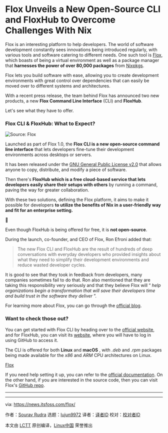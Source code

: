 [#]: subject: "Flox Unveils a New Open-Source CLI and FloxHub to Overcome Challenges With Nix"
[#]: via: "https://news.itsfoss.com/flox/"
[#]: author: "Sourav Rudra https://news.itsfoss.com/author/sourav/"
[#]: collector: "lujun9972/lctt-scripts-1705972010"
[#]: translator: " "
[#]: reviewer: " "
[#]: publisher: " "
[#]: url: " "

Flox Unveils a New Open-Source CLI and FloxHub to Overcome Challenges With Nix
======
Flox is an interesting platform to help developers.
The world of software development constantly sees innovations being introduced regularly, with various tools and software catering to different needs. One such tool is [Flox][1], which boasts of being a virtual environment as well as a package manager that **harnesses the power of over 80,000 packages** from [Nixpkgs][2].

Flox lets you build software with ease, allowing you to create development environments with great control over dependencies that can easily be moved over to different systems and architectures.

With a recent press release, the team behind Flox has announced two new products, a new **Flox Command Line Interface** (CLI) and **FloxHub**.

Let's see what they have to offer.

### Flox CLI & FloxHub: What to Expect?

![Source: Flox][3]

Launched as part of Flox 1.0, the **Flox CLI is a new open-source command line interface** that lets developers fine-tune their development environments across desktops or servers.

It has been released under the [GNU General Public License v2.0][4] that allows anyone to copy, distribute, and modify a piece of software.

Then there's **FloxHub which is a free cloud-based service that lets developers easily share their setups with others** by running a command, paving the way for greater collaboration.

With these two solutions, defining the Flox platform, it aims to make it possible for developers **to utilize the benefits of Nix in a user-friendly way and fit for an enterprise setting.**

🚧

Even though FloxHub is being offered for free, it is ****not open-source****.

During the launch, co-founder, and CEO of Flox, Ron Efroni added that:

> The new Flox CLI and FloxHub are the result of hundreds of deep conversations with everyday developers who provided insights about what they need to simplify their development environments and reduce wasted developer cycles.

It is good to see that they took in feedback from developers, many companies sometimes fail to do that. Ron also mentioned that they are taking this responsibility very seriously and that they believe Flox will “ _help organizations begin a transformation that will save their developers time and build trust in the software they deliver_ ”.

For learning more about Flox, you can go through the [official blog][5].

### Want to check those out?

You can get started with Flox CLI by heading over to the [official website][1], and for FloxHub, you can visit its [website][6], where you will have to log in using GitHub to access it.

The CLI is offered for both **Linux** and **macOS** , with _.deb_ and _.rpm_ packages being made available for the _x86_ and _ARM_ CPU architectures on Linux.

[Flox][1]

If you need help setting it up, you can refer to the [official documentation][7]. On the other hand, if you are interested in the source code, then you can visit Flox's [GitHub repo][8].

* * *

--------------------------------------------------------------------------------

via: https://news.itsfoss.com/flox/

作者：[Sourav Rudra][a]
选题：[lujun9972][b]
译者：[译者ID](https://github.com/译者ID)
校对：[校对者ID](https://github.com/校对者ID)

本文由 [LCTT](https://github.com/LCTT/TranslateProject) 原创编译，[Linux中国](https://linux.cn/) 荣誉推出

[a]: https://news.itsfoss.com/author/sourav/
[b]: https://github.com/lujun9972
[1]: https://flox.dev/
[2]: https://github.com/NixOS/nixpkgs
[3]: https://news.itsfoss.com/content/images/2024/03/Flox.jpg
[4]: https://github.com/flox/flox/blob/main/LICENSE
[5]: https://flox.dev/blog/flox-why-we-built
[6]: https://hub.flox.dev/
[7]: https://flox.dev/docs/
[8]: https://github.com/flox/flox
